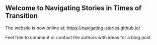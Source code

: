 ## Welcome to Navigating Stories in Times of Transition

The website is now online at: https://navigating-stories.github.io/

Feel free to comment or contact the authors with ideas for a blog post.